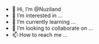- 👋 Hi, I’m @Nuziland
- 👀 I’m interested in ...
- 🌱 I’m currently learning ...
- 💞️ I’m looking to collaborate on ...
- 📫 How to reach me ...

<!---
Nuziland/Nuziland is a ✨ special ✨ repository because its `README.md` (this file) appears on your GitHub profile.
You can click the Preview link to take a look at your changes.
--->
